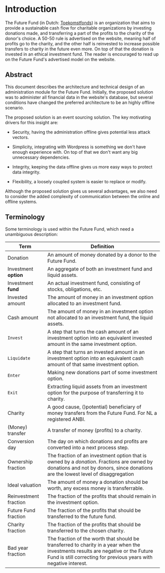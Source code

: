 # Introduction

The Future Fund (in Dutch: [Toekomstfonds](https://toekomstfonds.nl)) is an organization that aims to provide a sustainable cash flow for charitable organizations by investing donations made, and transferring a part of the profits to the charity of the donor's choice.
A 50-50 rule is advertised on the website, meaning half of profits go to the charity, and the other half is reinvested to increase possible transfers to charity in the future even more.
On top of that the donation is invested in an ethical investment fund.
The reader is encouraged to read up on the Future Fund's advertised model on the website.

## Abstract

This document describes the architecture and technical design of an administration module for the Future Fund.
Initially, the proposed solution was to administer all financial data in the website's database, but several conditions have changed the preferred architecture to be an highly offline scenario.

The proposed solution is an event sourcing solution.
The key motivating drivers for this insight are:

* Security, having the administration offline gives potential less attack vectors.

* Simplicity, integrating with Wordpress is something we don't have enough experience with. On top of that we don't want any big unnecessary dependencies.

* Integrity, keeping the data offline gives us more easy ways to protect data integrity.

* Flexibility, a loosely coupled system is easier to replace or modify.

Although the proposed solution gives us several advantages, we also need to consider the added complexity of communication between the online and offline systems.

## Terminology

Some terminology is used within the Future Fund, which need a unambiguous description:

| Term                  | Definition                                                                                                                                                                                            |
| --------------------- | ----------------------------------------------------------------------------------------------------------------------------------------------------------------------------------------------------- |
| Donation              | An amount of money donated by a donor to the Future Fund.                                                                                                                                             |
| Investment **option** | An aggregate of both an investment fund and liquid assets.                                                                                                                                            |
| Investment **fund**   | An actual investment fund, consisting of stocks, obligations, etc.                                                                                                                                    |
| Invested amount       | The amount of money in an investment option allocated to an investment fund.                                                                                                                          |
| Cash amount           | The amount of money in an investment option not allocated to an investment fund, the liquid assets.                                                                                                   |
| `Invest`              | A step that turns the cash amount of an investment option into an equivalent invested amount in the same investment option.                                                                           |
| `Liquidate`           | A step that turns an invested amount in an investment option into an equivalent cash amount of that same investment option.                                                                           |
| `Enter`               | Making new donations part of some investment option.                                                                                                                                                  |
| `Exit`                | Extracting liquid assets from an investment option for the purpose of transferring it to charity.                                                                                                     |
| Charity               | A good cause, ()potential) beneficiary of money transfers from the Future Fund. For NL a registered ANBI.                                                                                             |
| (Money) transfer      | A transfer of money (profits) to a charity.                                                                                                                                                           |
| Conversion day        | The day on which donations and profits are converted into a next process step.                                                                                                                        |
| Ownership fraction    | The fraction of an investment option that is owned by a _donation_. Fractions are owned by donations and not by donors, since donations are the lowest level of disaggregation                        |
| Ideal valuation       | The amount of money a donation should be worth, any excess money is transferrable.                                                                                                                    |
| Reinvestment fraction | The fraction of the profits that should remain in the investment option.                                                                                                                              |
| Future Fund fraction  | The fraction of the profits that should be transferred to the future fund.                                                                                                                            |
| Charity fraction      | The fraction of the profits that should be transferred to the chosen charity.                                                                                                                         |
| Bad year fraction     | The fraction of the worth that should be transferred to charity in a year when the investments results are negative or the Future Fund is still correcting for previous years with negative interest. |